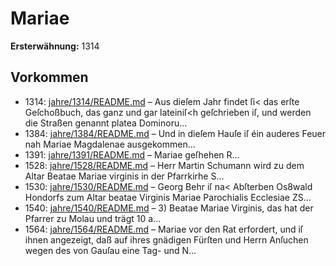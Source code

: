 # Mariae

**Ersterwähnung:** 1314

## Vorkommen
- 1314: [jahre/1314/README.md](../jahre/1314/README.md) – Aus dieſem Jahr findet ſi< das erſte Geſchoßbuch,
das ganz und gar lateiniſ<h geſchrieben iſ, und werden
die Straßen genannt platea Dominoru...
- 1384: [jahre/1384/README.md](../jahre/1384/README.md) – Und in dieſem Hauſe iſ éin
auderes Feuer nah Mariae Magdalenae ausgekommen...
- 1391: [jahre/1391/README.md](../jahre/1391/README.md) – Mariae geſhehen R...
- 1528: [jahre/1528/README.md](../jahre/1528/README.md) – Herr Martin Schumann wird zu dem Altar Beatae
Mariae virginis in der Pfarrkirhe S...
- 1530: [jahre/1530/README.md](../jahre/1530/README.md) – Georg Behr iſ na< Abſterben Os8wald Hondorfs
zum Altar beatae Virginis Mariae Parochialis Ecclesiae
ZS...
- 1540: [jahre/1540/README.md](../jahre/1540/README.md) – 3) Beatae Mariae Virginis, das hat der Pfarrer zu
Molau und trägt 10 a...
- 1564: [jahre/1564/README.md](../jahre/1564/README.md) – Mariae vor den Rat erfordert,
und iſ ihnen angezeigt, daß auf ihres gnädigen Fürſten
und Herrn Anſuchen wegen des von Gauſau eine Tag-
und N...
